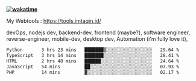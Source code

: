 **[![wakatime](https://wakatime.com/badge/user/87646243-158a-4241-a3cb-668e1fa2dbb8.svg)](https://wakatime.com/@87646243-158a-4241-a3cb-668e1fa2dbb8?style=plastic)**


My Webtools : https://tools.imtaqin.id/


devOps, nodejs dev, backend-dev, frontend (maybe?), software engineer, reverse-engineer, mobile-dev, desktop dev, Automation (i'm fully love it), 

<!--START_SECTION:waka-->

```txt
Python       3 hrs 23 mins   ███████▒░░░░░░░░░░░░░░░░░   29.64 %
TypeScript   3 hrs 14 mins   ███████░░░░░░░░░░░░░░░░░░   28.41 %
HTML         2 hrs 48 mins   ██████░░░░░░░░░░░░░░░░░░░   24.64 %
JavaScript   54 mins         ██░░░░░░░░░░░░░░░░░░░░░░░   07.93 %
PHP          14 mins         ▓░░░░░░░░░░░░░░░░░░░░░░░░   02.17 %
```

<!--END_SECTION:waka-->
